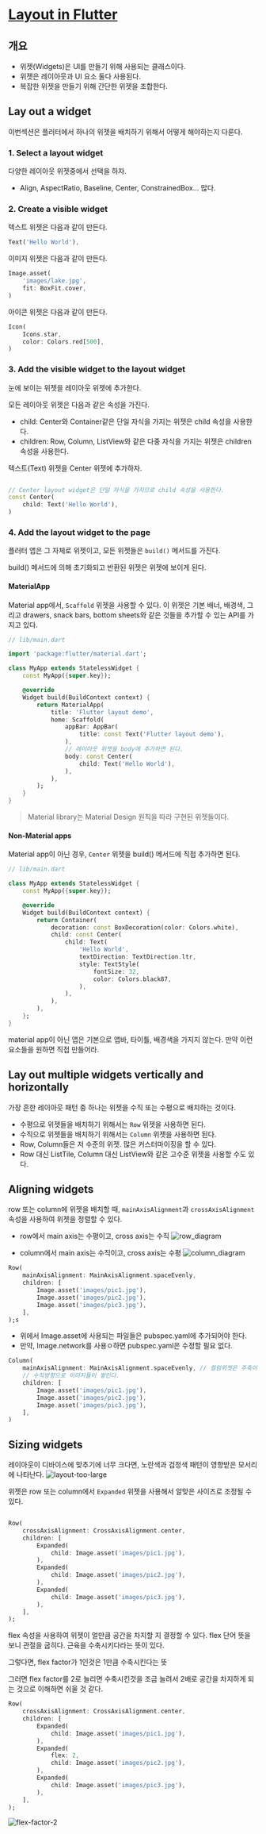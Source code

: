 # [Layout in Flutter](https://docs.flutter.dev/ui/layout)

## 개요
- 위젯(Widgets)은 UI를 만들기 위해 사용되는 클래스이다.
- 위젯은 레이아웃과 UI 요소 둘다 사용된다.
- 복잡한 위젯을 만들기 위해 간단한 위젯을 조합한다.

## Lay out a widget

이번섹션은 플러터에서 하나의 위젯을 배치하기 위해서 어떻게 해야하는지 다룬다.

### 1. Select a layout widget

다양한 레이아웃 위젯중에서 선택을 하자.

- Align, AspectRatio, Baseline, Center, ConstrainedBox... 많다.

### 2. Create a visible widget

텍스트 위젯은 다음과 같이 만든다.
```dart
Text('Hello World'),
```

이미지 위젯은 다음과 같이 만든다.

```dart
Image.asset(
    'images/lake.jpg',
    fit: BoxFit.cover,
)
```

아이콘 위젯은 다음과 같이 만든다.

```dart
Icon(
    Icons.star,
    color: Colors.red[500],
)
```

### 3. Add the visible widget to the layout widget

눈에 보이는 위젯을 레이아웃 위젯에 추가한다.

모든 레이아웃 위젯은 다음과 같은 속성을 가진다.

- child: Center와 Container같은 단일 자식을 가지는 위젯은 child 속성을 사용한다.
- children: Row, Column, ListView와 같은 다중 자식을 가지는 위젯은 children 속성을 사용한다.

텍스트(Text) 위젯을 Center 위젯에 추가하자.
```dart

// Center layout widget은 단일 자식을 가지므로 child 속성을 사용한다.
const Center(
    child: Text('Hello World'),
)
```

### 4. Add the layout widget to the page

플러터 앱은 그 자체로 위젯이고, 모든 위젯들은 `build()` 메서드를 가진다.

build() 메서드에 의해 초기화되고 반환된 위젯은 위젯에 보이게 된다.

#### MaterialApp

Material app에서, `Scaffold` 위젯을 사용할 수 있다. 이 위젯은 기본 배너, 배경색, 그리고 drawers, snack bars, bottom sheets와 같은 것들을 추가할 수 있는 API를 가지고 있다.

```dart
// lib/main.dart

import 'package:flutter/material.dart';

class MyApp extends StatelessWidget {
    const MyApp({super.key});

    @override
    Widget build(BuildContext context) {
        return MaterialApp(
            title: 'Flutter layout demo',
            home: Scaffold(
                appBar: AppBar(
                    title: const Text('Flutter layout demo'),
                ),
                // 레이아웃 위젯을 body에 추가하면 된다.
                body: const Center(
                    child: Text('Hello World'),
                ),
            ),
        );
    }
}
```

> Material library는 Material Design 원칙을 따라 구현된 위젯들이다. 

#### Non-Material apps

Material app이 아닌 경우, `Center` 위젯을 build() 메서드에 직접 추가하면 된다.

```dart
// lib/main.dart

class MyApp extends StatelessWidget {
    const MyApp({super.key});

    @override
    Widget build(BuildContext context) {
        return Container(
            decoration: const BoxDecoration(color: Colors.white),
            child: const Center(
                child: Text(
                    'Hello World',
                    textDirection: TextDirection.ltr,
                    style: TextStyle(
                        fontSize: 32,
                        color: Colors.black87,
                    ),
                ),
            ),
        ),
    };
}
```

material app이 아닌 앱은 기본으로 앱바, 타이틀, 배경색을 가지지 않는다.
만약 이런 요소들을 원하면 직접 만들어라.


## Lay out multiple widgets vertically and horizontally

가장 흔한 레이아웃 패턴 중 하나는 위젯을 수직 또는 수평으로 배치하는 것이다.

- 수평으로 위젯들을 배치하기 위해서는 `Row` 위젯을 사용하면 된다.
- 수직으로 위젯들을 배치하기 위해서는 `Column` 위젯을 사용하면 된다.
- Row, Column들은 저 수준의 위젯. 많은 커스터마이징을 할 수 있다.
- Row 대신 ListTile, Column 대신 ListView와 같은 고수준 위젯을 사용할 수도 있다.

## Aligning widgets

row 또는 column에 위젯을 배치할 때, `mainAxisAlignment`과 `crossAxisAlignment` 속성을 사용하여 위젯을 정렬할 수 있다.

- row에서 main axis는 수평이고, cross axis는 수직
![row_diagram](https://docs.flutter.dev/assets/images/docs/ui/layout/row-diagram.png)

- column에서 main axis는 수직이고, cross axis는 수평
![column_diagram](https://docs.flutter.dev/assets/images/docs/ui/layout/column-diagram.png)

```dart
Row(
    mainAxisAlignment: MainAxisAlignment.spaceEvenly,
    children: [
        Image.asset('images/pic1.jpg'),
        Image.asset('images/pic2.jpg'),
        Image.asset('images/pic3.jpg'),
    ],
);s
```

- 위에서 Image.asset에 사용되는 파일들은 pubspec.yaml에 추가되어야 한다.
- 만약, Image.network를 사용ㅇ하면 pubspec.yaml은 수정할 필요 없다.

```dart
Column(
    mainAxisAlignment: MainAxisAlignment.spaceEvenly, // 컬럼위젯은 주축이 수직
    // 수직방향으로 이미지들이 쌓인다.
    children: [
        Image.asset('images/pic1.jpg'),
        Image.asset('images/pic2.jpg'),
        Image.asset('images/pic3.jpg'),
    ],
)

```

## Sizing widgets

레이아웃이 디바이스에 맞추기에 너무 크다면, 노란색과 검정색 패턴이 영향받은 모서리에 나타난다.
![layout-too-large](https://docs.flutter.dev/assets/images/docs/ui/layout/layout-too-large.png)

위젯은 row 또는 column에서 `Expanded` 위젯을 사용해서 알맞은 사이즈로 조정될 수 있다.

```dart

Row(
    crossAxisAlignment: CrossAxisAlignment.center,
    children: [
        Expanded(
            child: Image.asset('images/pic1.jpg'),
        ),
        Expanded(
            child: Image.asset('images/pic2.jpg'),
        ),
        Expanded(
            child: Image.asset('images/pic3.jpg'),
        ),
    ],
);
```

flex 속성을 사용하여 위젯이 얼만큼 공간을 차지할 지 결정할 수 있다.
flex 단어 뜻을 보니 관절을 굽히다. 근육을 수축시키다라는 뜻이 있다.

그렇다면, flex factor가 1인것은 1만큼 수축시킨다는 뜻

그러면 flex factor를 2로 늘리면 수축시킨것을 조금 늘려서 2배로 공간을 차지하게 되는 것으로 이해하면 쉬울 것 같다.

```dart
Row(
    crossAxisAlignment: CrossAxisAlignment.center,
    children: [
        Expanded(
            child: Image.asset('images/pic1.jpg'),
        ),
        Expanded(
            flex: 2,
            child: Image.asset('images/pic2.jpg'),
        ),
        Expanded(
            child: Image.asset('images/pic3.jpg'),
        ),
    ],
);
```
![flex-factor-2](https://docs.flutter.dev/assets/images/docs/ui/layout/row-expanded-visual.png)